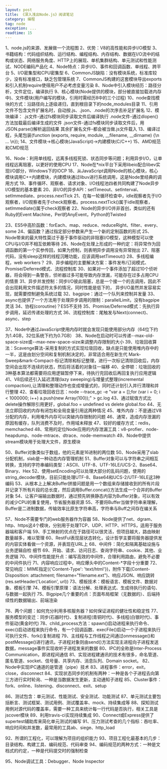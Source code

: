 ```yaml
---
layout: post
title: 《深入浅出Node.js》阅读笔记
category: 编程
tag: node
exception: ...
readtime: 15
---
```


1、node.js的来源、发展做一个流程图
2、优势：V8的高性能和异步I/O模型
3、书籍结构：代码组织结构、运行结构、编程结构、内存结构、数据在I/O流中的结构或状态、网络服务角度、HTTP上的展现、单机集群结构、单元测试和性能测试、NODE编码产品化
4、Node特点：异步I/O、事件和回调函数、单线程、跨平台
5、I/O密集型和CPU密集型
6、CommonJS缺陷：没有模块系统，标准库较少，没有标准接口，缺乏包管理系统
7、CommonJS构建的这套模块导出exports和引入机制require使得用户不必考虑变量污染
8、Node中引入模块经历：路径分析，文件定位，编译执行
9、核心模块(Node提供的模块，部分被直接加载进内存中)、文件模块(用户编写的模块，引用时需经历8中的三个过程)
10、node查找模块的方式：沿路径向上逐级递归，直到根目录下的node_modules目录
11、引用文件不包含文件扩展名时，自动按.js、.json、.node的次序去补足扩展名
12、模块编译：
    .js文件-通过fs模块同步读取文件后编译执行
    .node文件-通过dlopen()方法加载最后编译生成的文件
    .json文件-通过fs模块同步读取文件后，用JSON.parse()解析返回结果
    其余扩展名文件-都会被当做.js文件载入
13、编译过程，头尾包装(function (exports, require, module, __filename, __dirname) {\n ... \n});
14、文件模块->核心模块(JavaScript)->内建模块(C/C++)
15、AMD规范和CMD规范

16、Node：利用单线程，远离多线程死锁、状态同步等问题；利用异步I/O，让单线程远离阻塞，以更好的使用CPU
17、Node在*nix平台下采用libeio配合libev实现I/O部分，Windows下的IOCP
18、从JavaScript调用Node的核心模块，核心模块调用C++内建模块，内建模块通过libuv进行系统调用，这是Node里经典的调用方式
19、事件循环、观察者、请求对象、I/O线程池四者共同构建了Node异步I/O模型的基本要素
20、非I/O的异步API：setTimeout、setInterval、setImmediate、process.nextTick
21、在每一轮循环检查中，idle观察者先于I/O观察者，I/O观察者先于check观察者。process.nextTick()属于idle观察者，setImmediate()属于check观察者
22、Node的异步I/O并非首创，类似的还有Ruby的Event Machine，Perl的AnyEvent，Python的Twisted

23、ES5中高阶函数：forEach、map、reduce、reduceRight、filter、every、some
24、偏函数？通过指定部分参数来产生一个新的定制函数的形式
25、Node带来的最大特性莫过于基于事件驱动的非阻塞I/O模型，这种模型可以使CPU与I/O并不相互依赖等待
26、Node在处理上形成的一种约定：将异常作为回调函数的第一个实参传回，如果为控制，则表明异步调用没有异常抛出
27、阻塞代码，没有sleep这样的线程沉睡功能，应该调用setTimeout()
28、多线程编程，web workers？
29、异步编程的主要解决方案：事件发布/订阅模式、Promise/Deferred模式、流程控制库
30、如果对一个事件添加了超过10个侦听器，将会得到一条警告，侦听器过多可能导致内存泄漏，可能存在过多占用CPU的情景
31、异步并发控制：同步I/O彼此阻塞，总是一个接一个的去调用，因此不会出现耗用文件描述符太多的情况，同时性能是低下的，
    异步I/O虽然并发容易实现，就需要控制避免系统过载
32、bagpipe：通过一个队列来控制并发量
33、async也提供了一个方法用于处理异步调用的限制：parallelLimit，没有bagpipe灵活
34、协程(coroutine)？ES5不支持
35、Promise/Deferred模式：先执行异步调用，延迟传递处理的方式
36、流程控制库：尾触发与Next(connect)、async、step

37、Node中通过JavaScript使用内存时就会发现只能使用部分内存（64位下约为1.4GB，32位系统下约为0.7GB）
38、Node在启动时可以传递--max-old-space-size或--max-new-space-size来调整内存限制的大小
39、垃圾回收算法：Scavenge算法-采用复制的方式实现垃圾回收，缺点是只能使用堆内存中的一半，这是由划分空间和复制机制决定的，非常适合用在新生代
                  Mark-Sweep&mark-Compact-标记清除和标记整理，进行一次标记清除回收后，内存空间会出现不连续的状态，然后将活着的对象往一端移
40、全停顿：垃圾回收的3种基本算法都需要将应用逻辑暂停下来，待执行完回收后再回复执行应用逻辑
41、V8后续还引入延迟清理(lazy sweeping)与增量式整理(incremental compaction),让清理和整理动作也变成增量式的，同时还计划引入并行清理和并行整理
42、查看垃圾回收日志：node --trace_gc -e "var a = [];for (var i = 0; i < 1000000; i++) a.push(new Array(100));" > gc.log
43、通过赋值方式比delete操作解除引用更好，global.foo = undefined vs delete global.foo
44、无法立即回收的内存有闭包和全局变量引用这两种情况
45、堆外内存：不是通过V8分配的内存，利用堆外内存可以突破内存限制的问题
46、通常，造成内存泄漏的原因有缓存，队列消费不及时，作用域未释放
47、较好的缓存方式：redis，memchached
48、常用的定位Node应用的内存泄漏工具：v8-profier、node-heapdump、node-mtrace、dtrace、node-memwatch
49、Node中提供stream模块用于处理大文件，原生模块

50、Buffer对象类似于数组，他的元素是16进制的两位数
50、Node采用了slab分配机制，slab是一种动态内存管理机制
51、Buffer对象可以与字符串之间相互转换，支持的字符串编码类型：ASCII、UTF-8、UTF-16LE/UCS-2、Base64、Binary、Hex
52、使用setEncoding可以处理大部分的乱码问题，使用的string_decoder模块，目前只能处理UTF-8、Base64和UCS-2/UTF-16LE这3种编码
53、从根本上上解决Buffer拼接问题是用一个数组来存储接收到的所有片段并记录下所有片段的总长度，然后调用Buffer.concat()方法生成一个合并的Buffer对象
54、让客户端输出数据时，通过预先转换静态内容为Buffer对象，可以有效的减少CPU的重复使用，节省服务器资源
55、不要将Buffer当做字符串来理解，Buffer是二进制数据，传输效率比原生字符串高，字符串与Buff之间存在编关系

57、Node不需要专门的web服务器作为容器
58、Node提供了net、dgram、http、https这4个模块，分别用于处理TCP、UDP、HTTP、HTTPS，适用于服务器端和客户端
59、手工映射的优点在于路径可以很灵活，但项目越大，路由映射数量越多，难以管理
60、RestFul表现层状态转化，设计哲学主要将服务器提供发的内容实体看做一个资源，并表现在URL上
68、中间件：简化和隔离基础设施与业务逻辑自检 细节
69、开始、请求、访问日志、查询字符串、cookie、其他、业务逻辑
70、中间件性能提升点：编写高效的中间件，合理利用路由，避免不必要的中间件执行
71、内容响应过程中，响应爆头中的Content-*字段十分重要
72、常见响应：MIME指定({'Content-Type': 'text/html'})，附件下载(Content-Disposition: attachment; filename="filename.ext")、响应JSON、响应跳转(res.setHeader('Location', url))
73、模板技术：模板语言、模板文件、数据对象、模板引擎
74、模板引擎原理：语法分解、处理表达式、生成待执行的语句、与数据一起执行
75、Bigpipe几个重要的点：页面布局框架（无数据的）、后端持续性的数据输出、前端渲染

76、两个问题：如何充分利用多核服务器？如何保证进程的健壮性和稳定性
77、服务模型的变迁：同步(石器时代)、复制进程(青铜时代)、多线程(白银时代)、事件驱动(黄金时代)
78、child_process方法：spawn()启动进程来执行命令、exec()启动进程来执行命令，有一个回调函数、execFile()启动一个子进程来执行可执行文件、fork()复制进程
79、主线程与工作线程之间通过onmessage()和postMessage()进行通讯，子进程对象则由send()方法实现主进程向子进程发送数据，message事件实现收听子进程发来的数据
80、IPC的全称是Inter-Process Communication，即进程间通信
81、实现进程建通讯的技术有很多，命名管道、匿名管道、socket、信号量、共享内存、消息队列、Domain socket。
82、Node中实现IPC通道的是管道（pipe）技术
83、进程事件：error，exit，close，disconnect
84、实现状态同步的机制有两种：一种是各个子进程去向第三方进行实时轮询、一种是当数据发生更新，主动通知子进程
85、Cluster事件：fork、online、listening、disconnect、exit、setup

86、测试包含：单元测试、性能测试、安全测试、功能测试
87、单元测试主要包括断言、测试框架、测试用例、测试覆盖率、mock、持续集成等
88、探知测试用例对源代码的覆盖率，需要一种工具来统计每一行代码是否执行，相关工具是jscover模块
89、利用travis-ci实现持续集成
90、Connect或Express提供了supertest辅助库来简化单元测试的编写
91、压力测试考查的几个指标：吞吐率、响应时间和并发数，最常用的工具ab、siege、http_load

92、所谓的工程化，可以理解为项目的组织能力
93、项目工程化最基本的几步：目录结构、构建工具、编码规范、代码审查
94、编码规范的两种方式：一种是文档式的约定，一种是代码提交时的强制检查

95、Node调试工具：Debugger、Node Inspector



